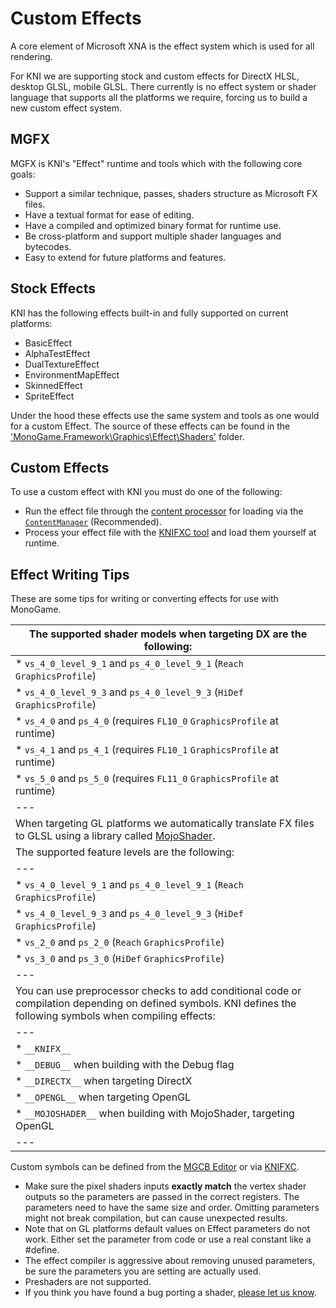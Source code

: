 # Custom Effects

A core element of Microsoft XNA is the effect system which is used for all rendering.

For KNI we are supporting stock and custom effects for DirectX HLSL, desktop GLSL, mobile GLSL.
There currently is no effect system or shader language that supports all the platforms we require, forcing us to build a new custom effect system.

## MGFX

MGFX is KNI's "Effect" runtime and tools which with the following core goals:

* Support a similar technique, passes, shaders structure as Microsoft FX files.
* Have a textual format for ease of editing.
* Have a compiled and optimized binary format for runtime use.
* Be cross-platform and support multiple shader languages and bytecodes.
* Easy to extend for future platforms and features.

## Stock Effects

KNI has the following effects built-in and fully supported on current platforms:

* BasicEffect
* AlphaTestEffect
* DualTextureEffect
* EnvironmentMapEffect
* SkinnedEffect
* SpriteEffect

Under the hood these effects use the same system and tools as one would for a custom Effect.  The source of these effects can be found in the ['MonoGame.Framework\Graphics\Effect\Shaders'](https://github.com/kniEngine/kni/tree/main/MonoGame.Framework/Graphics/Effect/Shaders) folder.

## Custom Effects

To use a custom effect with KNI you must do one of the following:

* Run the effect file through the [content processor](~/articles/tools/mgcb.md) for loading via the [`ContentManager`](xref:Microsoft.Xna.Framework.Content.ContentManager) (Recommended).
* Process your effect file with the [KNIFXC tool](~/articles/tools/knifxc.md) and load them yourself at runtime.

## Effect Writing Tips

These are some tips for writing or converting effects for use with MonoGame.

| The supported shader models when targeting DX are the following:|
|---|
|  * `vs_4_0_level_9_1` and `ps_4_0_level_9_1` (`Reach` `GraphicsProfile`)|
|  * `vs_4_0_level_9_3` and `ps_4_0_level_9_3` (`HiDef` `GraphicsProfile`)|
|  * `vs_4_0` and `ps_4_0` (requires `FL10_0` `GraphicsProfile` at runtime)|
|  * `vs_4_1` and `ps_4_1` (requires `FL10_1` `GraphicsProfile` at runtime)|
|  * `vs_5_0` and `ps_5_0` (requires `FL11_0` `GraphicsProfile` at runtime)|
|---|
|When targeting GL platforms we automatically translate FX files to GLSL using a library called [MojoShader](http://icculus.org/mojoshader/).|
|The supported feature levels are the following:|
|---|
|  * `vs_4_0_level_9_1` and `ps_4_0_level_9_1` (`Reach` `GraphicsProfile`)|
|  * `vs_4_0_level_9_3` and `ps_4_0_level_9_3` (`HiDef` `GraphicsProfile`)|
|  * `vs_2_0` and `ps_2_0` (`Reach` `GraphicsProfile`)|
|  * `vs_3_0` and `ps_3_0` (`HiDef` `GraphicsProfile`)|
|---|
|You can use preprocessor checks to add conditional code or compilation depending on defined symbols. KNI defines the following symbols when compiling effects:|
|---|
|  * `__KNIFX__`                   |
|  * `__DEBUG__` when building with the Debug flag |
|  * `__DIRECTX__` when targeting DirectX |
|  * `__OPENGL__` when targeting OpenGL |
|  * `__MOJOSHADER__` when building with MojoShader, targeting OpenGL |
|---|


Custom symbols can be defined from the [MGCB Editor](~/articles/tools/mgcb_editor.md) or via [KNIFXC](~/articles/tools/knifxc.md).

* Make sure the pixel shaders inputs **exactly match** the vertex shader outputs so the parameters are passed in the correct registers. The parameters need to have the same size and order. Omitting parameters might not break compilation, but can cause unexpected results.
* Note that on GL platforms default values on Effect parameters do not work.  Either set the parameter from code or use a real constant like a #define.
* The effect compiler is aggressive about removing unused parameters, be sure the parameters you are setting are actually used.
* Preshaders are not supported.
* If you think you have found a bug porting a shader, [please let us know](https://github.com/MonoGame/MonoGame/issues).
